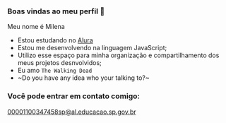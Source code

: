 ### Boas vindas ao meu perfil 🧟

Meu nome é Milena

- Estou estudando no [Alura](https://cursos.alura.com.br/dashboard)
- Estou me desenvolvendo na linguagem JavaScript;
- Utilizo esse espaço para minha organização e compartilhamento dos meus projetos desnvolvidos;
- Eu amo `The Walking Dead`
- ~Do you have any idea who your talking to?~

### Você pode entrar em contato comigo:

00001100347458sp@al.educacao.sp.gov.br



